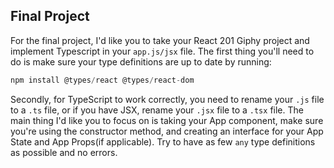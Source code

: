 ## Final Project

For the final project, I'd like you to take your React 201 Giphy project and implement Typescript in your `app.js/jsx` file.
The first thing you'll need to do is make sure your type definitions are up to date by running:

```c
npm install @types/react @types/react-dom
```

Secondly, for TypeScript to work correctly, you need to rename your `.js` file to a `.ts` file, or if you have JSX, rename your `.jsx` file to a `.tsx` file.
The main thing I'd like you to focus on is taking your App component, make sure you're using the constructor method, and
creating an interface for your App State and App Props(if applicable).
Try to have as few `any` type definitions as possible and no errors.
